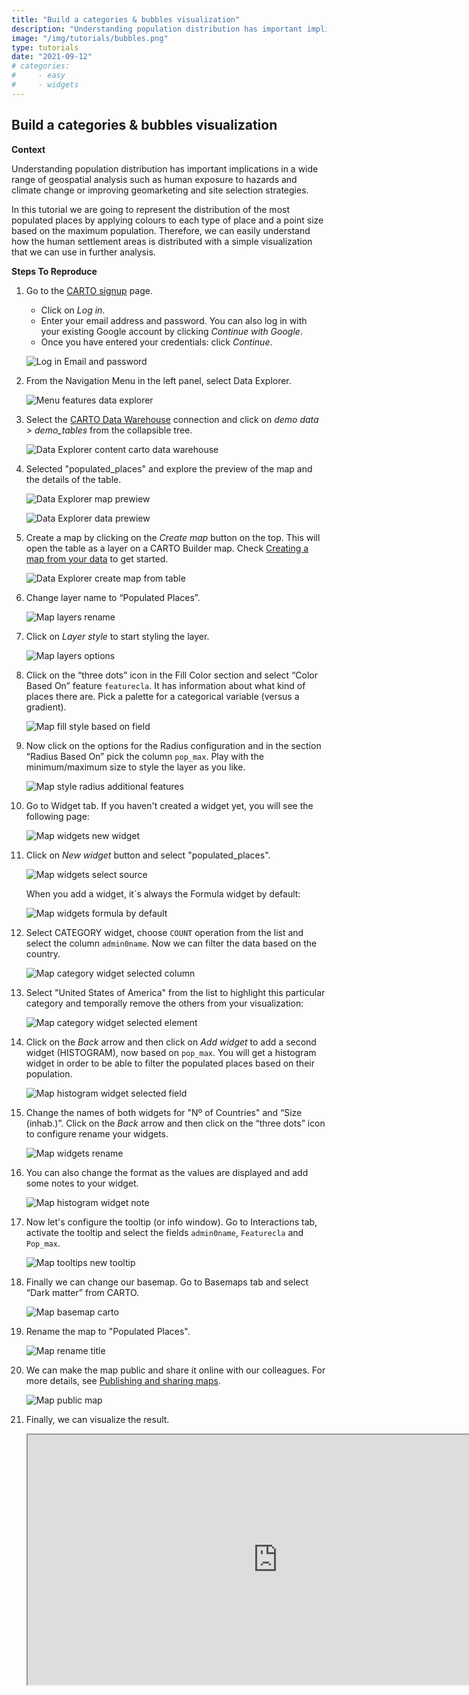 ```yaml
---
title: "Build a categories & bubbles visualization"
description: "Understanding population distribution has important implications in a wide range of geospatial analysis such as human exposure to hazards and climate change or improving geomarketing and site selection strategies. In this tutorial we are going to represent the distribution of the most populated places by applying colours to each type of place and a point size based on the maximum population. Therefore, we can easily understand how the human settlement areas is distributed with a simple visualization that we can use in further analysis."
image: "/img/tutorials/bubbles.png" 
type: tutorials
date: "2021-09-12"
# categories:
#     - easy
#     - widgets
---
```

## Build a categories & bubbles visualization

**Context**

Understanding population distribution has important implications in a wide range of geospatial analysis such as human exposure to hazards and climate change or improving geomarketing and site selection strategies.

In this tutorial we are going to represent the distribution of the most populated places by applying colours to each type of place and a point size based on the maximum population. Therefore, we can easily understand how the human settlement areas is distributed with a simple visualization that we can use in further analysis.

**Steps To Reproduce**

1. Go to the <a href="http://app.carto.com/signup" target="_blank">CARTO signup</a> page.
   - Click on *Log in*.
   - Enter your email address and password. You can also log in with your existing Google account by clicking *Continue with Google*.
   - Once you have entered your credentials: click *Continue*.

   ![Log in Email and password](/img/cloud-native-workspace/get-started/login.png)

2. From the Navigation Menu in the left panel, select Data Explorer. 

   ![Menu features data explorer](/img/cloud-native-workspace/tutorials/tutorial1_the_menu_features_data_explorer.png)

3. Select the [CARTO Data Warehouse](../../connections/carto-data-warehouse) connection and click on *demo data > demo_tables* from the collapsible tree. 

   ![Data Explorer content carto data warehouse](/img/cloud-native-workspace/tutorials/tutorial1_content_carto_dw.png)

4. Selected "populated_places" and explore the preview of the map and the details of the table. 

   ![Data Explorer map prewiew](/img/cloud-native-workspace/tutorials/tutorial1_de_map_preview.png)

   ![Data Explorer data prewiew](/img/cloud-native-workspace/tutorials/tutorial1_de_data_preview.png)

5. Create a map by clicking on the *Create map* button on the top. This will open the table as a layer on a CARTO Builder map. Check [Creating a map from your data](../../data-explorer/creating-a-map-from-your-data) to get started.

   ![Data Explorer create map from table](/img/cloud-native-workspace/tutorials/tutorial1_de_map_from_the_table.png)

6. Change layer name to “Populated Places”.

   ![Map layers rename](/img/cloud-native-workspace/tutorials/tutorial1_map_layer_rename.png)

7. Click on *Layer style* to start styling the layer.

   ![Map layers options](/img/cloud-native-workspace/tutorials/tutorial1_map_layer_options.png)

8. Click on the “three dots” icon in the Fill Color section and select “Color Based On” feature `featurecla`. It has information about what kind of places there are. Pick a palette for a categorical variable (versus a gradient).  

   ![Map fill style based on field](/img/cloud-native-workspace/tutorials/tutorial1_map_fill_color_based_on_a_field.png)

9. Now click on the options for the Radius configuration and in the section “Radius Based On” pick the column `pop_max`. Play with the minimum/maximum size to style the layer as you like.
 
   ![Map style radius additional features](/img/cloud-native-workspace/tutorials/tutorial1_map_radius_based_on_field.png)

10. Go to Widget tab. If you haven't created a widget yet, you will see the following page:

    ![Map widgets new widget](/img/cloud-native-workspace/tutorials/tutorial1_map_no_widget_added.png)

11. Click on *New widget* button and select "populated_places".

    ![Map widgets select source](/img/cloud-native-workspace/tutorials/tutorial1_map_widget_select_a_source.png)

    When you add a widget, it´s always the Formula widget by default:

    ![Map widgets formula by default](/img/cloud-native-workspace/tutorials/tutorial1_map_formula_widget_by_default.png)

12. Select CATEGORY widget, choose `COUNT` operation from the list and select the column `admin0name`. Now we can filter the data based on the country.

    ![Map category widget selected column](/img/cloud-native-workspace/tutorials/tutorial1_map_category_widget_selected_column.png)

13. Select "United States of America" from the list to highlight this particular category and temporally remove the others from your visualization:

    ![Map category widget selected element](/img/cloud-native-workspace/tutorials/tutorial1_map_category_widget_select_an_element.png)

14. Click on the *Back* arrow and then click on *Add widget* to add a second widget (HISTOGRAM), now based on `pop_max`. You will get a histogram widget in order to be able to filter the populated places based on their population.

    ![Map histogram widget selected field](/img/cloud-native-workspace/tutorials/tutorial1_map_histogram_widget_selected_a_field.png)

15. Change the names of both widgets for "Nº of Countries" and “Size (inhab.)”. Click on the *Back* arrow and then click on the “three dots” icon to configure rename your widgets.

    ![Map widgets rename](/img/cloud-native-workspace/tutorials/tutorial1_map_widgets_renaming.png)

16. You can also change the format as the values are displayed and add some notes to your widget.

    ![Map histogram widget note](/img/cloud-native-workspace/tutorials/tutorial1_map_histogram_widget_add_note.png) 

17. Now let's configure the tooltip (or info window). Go to Interactions tab, activate the tooltip and select the fields `admin0name`, `Featurecla` and `Pop_max`. 

    ![Map tooltips new tooltip](/img/cloud-native-workspace/tutorials/tutorial1_map_show_tooltip.png)

18. Finally we can change our basemap. Go to Basemaps tab and select “Dark matter” from CARTO.

    ![Map basemap carto](/img/cloud-native-workspace/tutorials/tutorial1_map_basemap_carto_dark.png)

19. Rename the map to "Populated Places".

    ![Map rename title](/img/cloud-native-workspace/tutorials/tutorial1_map_rename_title.png)

20. We can make the map public and share it online with our colleagues. For more details, see [Publishing and sharing maps](../../maps/publishing-and-sharing-maps).

    ![Map public map](/img/cloud-native-workspace/tutorials/tutorial1_map_sharing_options.png)
 
21. Finally, we can visualize the result.

      <iframe width="800px" height="400px" src="https://gcp-us-east1.app.carto.com/map/89271f82-fb00-4072-bb01-2204797c5509"></iframe>